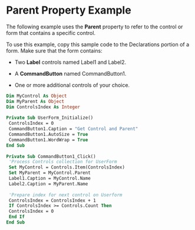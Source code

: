 
# Parent Property Example

The following example uses the  **Parent** property to refer to the control or form that contains a specific control.

To use this example, copy this sample code to the Declarations portion of a form. Make sure that the form contains:




- Two  **Label** controls named Label1 and Label2.
    
- A  **CommandButton** named CommandButton1.
    
- One or more additional controls of your choice.
    




```vb
Dim MyControl As Object 
Dim MyParent As Object 
Dim ControlsIndex As Integer 
 
Private Sub UserForm_Initialize() 
 ControlsIndex = 0 
 CommandButton1.Caption = "Get Control and Parent" 
 CommandButton1.AutoSize = True 
 CommandButton1.WordWrap = True 
End Sub 
 
Private Sub CommandButton1_Click() 
 'Process Controls collection for UserForm 
 Set MyControl = Controls.Item(ControlsIndex) 
 Set MyParent = MyControl.Parent 
 Label1.Caption = MyControl.Name 
 Label2.Caption = MyParent.Name 
 
 'Prepare index for next control on Userform 
 ControlsIndex = ControlsIndex + 1 
 If ControlsIndex >= Controls.Count Then 
 ControlsIndex = 0 
 End If 
End Sub
```

